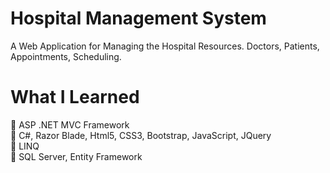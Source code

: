 # Hospital Management System
A Web Application for Managing the Hospital Resources. Doctors, Patients, Appointments, Scheduling.

# What I Learned
🚀 ASP .NET MVC Framework<br/>
🚀 C#, Razor Blade, Html5, CSS3, Bootstrap, JavaScript, JQuery<br/>
🚀 LINQ <br/>
🚀 SQL Server, Entity Framework
